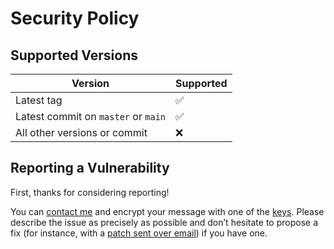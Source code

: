<!-- insert
---
title: "Reporting a Vulnerability"
summary: "Guidelines to report a security issue"
date: 2022-08-14T20:45:52
weight: 2000
draft: false
---
end_insert -->

# Security Policy

## Supported Versions

<!-- Use this section to tell people about which versions of your project are -->
<!-- currently being supported with security updates. -->

| Version                          | Supported          |
| -------                          | ------------------ |
| Latest tag                       | ✅                 |
| Latest commit on `master` or `main` | ✅                 |
| All other versions or commit     | ❌ |

## Reporting a Vulnerability

First, thanks for considering reporting!

You can [contact me][contact] and encrypt your message with one of the [keys][].
Please describe the issue as precisely as possible and don’t hesitate to propose a fix (for instance, with a [patch sent over email][sendmail]) if you have one.

<!-- Use this section to tell people how to report a vulnerability. -->

<!-- Tell them where to go, how often they can expect to get an update on a -->
<!-- reported vulnerability, what to expect if the vulnerability is accepted or -->
<!-- declined, etc. -->

[contact]: https://cj.rs/contact/
[keys]: https://cj.rs/contact/#keys
[sendmail]: https://git-send-email.io/

